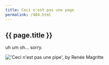 ```yaml
---
title: Ceci n'est pas une page
permalink: /404.html
---
```


## {{ page.title }}

uh um oh... sorry.

!['Ceci n'est pas une pipe', by Renée Magritte]({{site.baseurl}}/content/assets/404/magritte.jpg)
